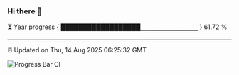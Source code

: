 ### Hi there 👋

⏳ Year progress { ██████████████████▁▁▁▁▁▁▁▁▁▁▁▁ } 61.72 %

---

⏰ Updated on Thu, 14 Aug 2025 06:25:32 GMT

![Progress Bar CI](https://github.com/liununu/liununu/workflows/Progress%20Bar%20CI/badge.svg)
